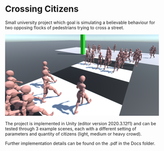 # Crossing Citizens
Small university project which goal is simulating a believable behaviour for two opposing flocks of pedestrians trying to cross a street. 

![](Docs/img/crossingcitizens.png)

The project is implemented in Unity (editor version 2020.3.12f1) and can be tested through 3 example scenes, each with a different setting of parameters and quantity of citizens (light, medium or heavy crowd).

Further implementation details can be found on the .pdf in the Docs folder.
